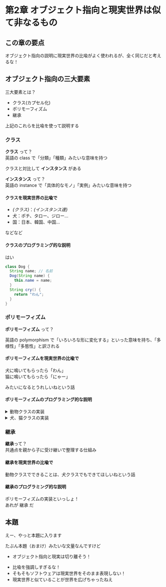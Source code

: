 # 第2章 オブジェクト指向と現実世界は似て非なるもの

## この章の要点

オブジェクト指向の説明に現実世界の比喩がよく使われるが、全く同じだと考えるな！

## オブジェクト指向の三大要素

三大要素とは？

<!-- クラスを消す -->
- クラス(カプセル化)
- ポリモーフィズム
- 継承

上記のこれらを比喩を使って説明する

### クラス

**クラス** って？  
英語の class で「分類」「種類」みたいな意味を持つ

クラスと対比して **インスタンス** がある

**インスタンス** って？  
英語の instance で「具体的なモノ」「実例」みたいな意味を持つ

#### クラスを現実世界の比喩で

- *{クラス}*：*{インスタンス達}*
- 犬：ポチ、タロー、ジロー...
- 国：日本、韓国、中国...

などなど

#### クラスのプログラミング的な説明

はい

```java
class Dog {
  String name; // 名前
  Dog(String name) {
    this.name = name;
  }
  String cry() {
    return "わん";
  }
}
```

### ポリモーフィズム

**ポリモーフィズム** って？  

英語の polymorphism で「いろいろな形に変化する」といった意味を持ち、「多様性」「多態性」と訳される

#### ポリモーフィズムを現実世界の比喩で

犬に鳴いてもらったら「わん」  
猫に鳴いてもらったら「にゃー」

みたいになるとうれしいねという話

<!-- 比喩の話から抜け出てないので、それものせるべき -->

#### ポリモーフィズムのプログラミング的な説明

<details> <summary>動物クラスの実装</summary>

```java
class Animal {
  abstract String cry();
}
```

</details>

<details> <summary>犬、猫クラスの実装</summary>

```java
class Dog extends Animal {
  String cry() {
    return "わん";
  }
}

class Cat extends Animal {
  String cry() {
    return "にゃー";
  }
}
```

</details>

### 継承

**継承**って？  
共通点を親から子に受け継いで整理する仕組み

#### 継承を現実世界の比喩で

動物クラスでできることは、犬クラスでもできてほしいねという話

#### 継承のプログラミング的な説明

ポリモーフィズムの実装といっしょ！  
あれが 継承 だ

## 本題

えー、やっと本題に入ります

たぶん本題（おまけ）みたいな文量なんですけど

- オブジェクト指向と現実は切り離そう！
<!-- オブジェクト指向と現実を切り離す、その心は？ -->
- 比喩を強調しすぎるな！
- そもそもソフトウェアは現実世界をそのまま表現しない！
- 現実世界と似ていることが世界を広げちゃったねえ
